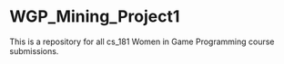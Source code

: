 # WGP_Mining_Project1
This is a repository for all cs_181 Women in Game Programming course submissions.

